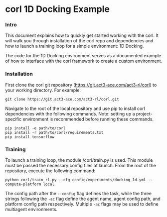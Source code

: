# corl 1D Docking Example

### Intro
This document explains how to quickly get started working with the corl.
It will walk you through installation of the corl repo and dependencies
and how to launch a training loop for a simple environment: 1D Docking.

The code for the 1D Docking environment serves as a documented example of how
to interface with the corl framework to create a custom environment.

### Installation
First clone the corl git repository (https://git.act3-ace.com/act3-rl/corl) 
to your working directory. For example:
```commandline
git clone https://git.act3-ace.com/act3-rl/corl.git
```

Navigate to the root of the local repository and use pip to install corl dependencies with the following commands.
Note: setting up a project-specific environment is recommended before running these commands.
```commandline
pip install -e path/to/corl
pip install -r path/to/corl/requirements.txt
pip install tensorflow
```

### Training
To launch a training loop, the module /corl/train.py is used. This module
must be passed the necessary config files at launch.
From the root of the repository, execute the following command:

```commandline
python corl/train_rl.py --cfg config/experiments/docking_1d.yml --compute-platform local
```

The config path after the `--config` flag defines the task, while the three strings following
the `-ac` flag define the agent name, agent config path, and platform config path respectively.
Multiple `-ac` flags may be used to define multiagent environments.

